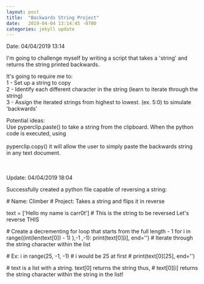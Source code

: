 ```yaml
---
layout: post
title:  "Backwards String Project"
date:   2019-04-04 13:14:45 -0700
categories: jekyll update
---
```


Date: 04/04/2019 13:14

I'm going to challenge myself by writing a script that takes a 'string' and returns the string printed backwards.

It's going to require me to:  <br>
1 - Set up a string to copy  <br> 
2 - Identify each different character in the string (learn to iterate through the string) <br>
3 - Assign the iterated strings from highest to lowest. (ex. 5:0) to simulate 'backwards'  <br>

Potential ideas:  <br>
Use pyperclip.paste() to take a string from the clipboard. When the python code is executed, using <br>  
pyperclip.copy() it will allow the user to simply paste the backwards string in any text document.  <br>
 <br>
 <br>

Update: 04/04/2019 18:04 <br>

Successfully created a python file capable of reversing a string: <br>

\# Name: Climber 
\# Project: Takes a string and flips it in reverse 

text = ['Hello my name is carr0t'] # This is the string to be reversed
Let's reverse THIS

\# Create a decrementing for loop that starts from the full length - 1
for i in range((int(len(text[0]) - 1) ),-1 ,-1):
    print(text[0][i], end='') # Iterate through the string character within the list

\# Ex: i in range(25, -1, -1)
    \# i would be 25 at first
    \# print(text[0][25], end='')

\# text is a list with a string. text[0] returns the string thus,
\# text[0][i] returns the string character within the string in the list!

